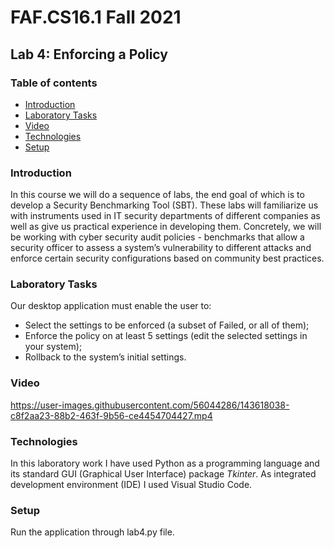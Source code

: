 # FAF.CS16.1 Fall 2021
## Lab 4: Enforcing a Policy
### Table of contents
* [Introduction](#introduction)
* [Laboratory Tasks](#lab-tasks)
* [Video](#video)
* [Technologies](#technologies)
* [Setup](#setup)
### Introduction
In this course we will do a sequence of labs, the end goal of which is to develop a Security Benchmarking Tool (SBT). These labs will familiarize us with instruments used in IT security departments of different companies as well as give us practical experience in developing them. Concretely, we will be working with cyber security audit policies - benchmarks that allow a security officer to assess a system’s vulnerability to different attacks and enforce certain security configurations based on community best practices.

### Laboratory Tasks
Our desktop application must enable the user to:
* Select the settings to be enforced (a subset of Failed, or all of them);
* Enforce the policy on at least 5 settings (edit the selected settings in your system);
* Rollback to the system’s initial settings.

### Video



https://user-images.githubusercontent.com/56044286/143618038-c8f2aa23-88b2-463f-9b56-ce4454704427.mp4




### Technologies
In this laboratory work I have used Python as a programming language and its standard GUI (Graphical User Interface) package *Tkinter*. As integrated development environment (IDE) I used Visual Studio Code.

### Setup
Run the application through lab4.py file.
